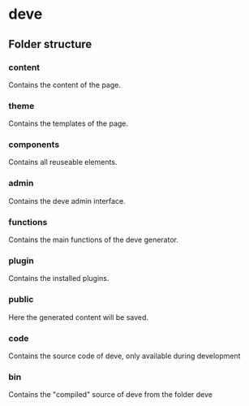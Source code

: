 # deve

## Folder structure

### content
Contains the content of the page.

### theme
Contains the templates of the page.

### components
Contains all reuseable elements.

### admin
Contains the deve admin interface.

### functions
Contains the main functions of the deve generator.

### plugin
Contains the installed plugins.

### public
Here the generated content will be saved.

### code
Contains the source code of deve, only available during development

### bin
Contains the "compiled" source of deve from the folder deve
